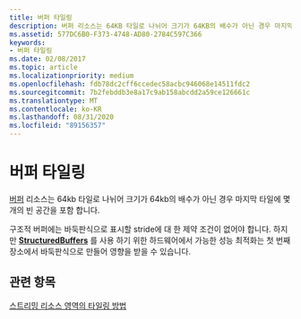 ```yaml
---
title: 버퍼 타일링
description: 버퍼 리소스는 64KB 타일로 나뉘어 크기가 64KB의 배수가 아닌 경우 마지막 타일에 몇 개의 빈 공간을 포함 합니다.
ms.assetid: 577DC6B0-F373-4748-AD80-2784C597C366
keywords:
- 버퍼 타일링
ms.date: 02/08/2017
ms.topic: article
ms.localizationpriority: medium
ms.openlocfilehash: fdb78dc2cff6ccedec58acbc946068e14511fdc2
ms.sourcegitcommit: 7b2febddb3e8a17c9ab158abcdd2a59ce126661c
ms.translationtype: MT
ms.contentlocale: ko-KR
ms.lasthandoff: 08/31/2020
ms.locfileid: "89156357"
---
```

# <a name="buffer-tiling"></a>버퍼 타일링


[버퍼](introduction-to-buffers.md) 리소스는 64kb 타일로 나뉘어 크기가 64kb의 배수가 아닌 경우 마지막 타일에 몇 개의 빈 공간을 포함 합니다.

구조적 버퍼에는 바둑판식으로 표시할 stride에 대 한 제약 조건이 없어야 합니다. 하지만 [**StructuredBuffers**](/windows/desktop/direct3dhlsl/sm5-object-structuredbuffer) 를 사용 하기 위한 하드웨어에서 가능한 성능 최적화는 첫 번째 장소에서 바둑판식으로 만들어 영향을 받을 수 있습니다.

## <a name="span-idrelated-topicsspanrelated-topics"></a><span id="related-topics"></span>관련 항목


[스트리밍 리소스 영역의 타일링 방법](how-a-streaming-resource-s-area-is-tiled.md)

 

 